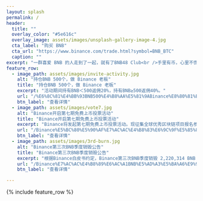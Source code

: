 ```yaml
---
layout: splash
permalink: /
header:
  title: ""
  overlay_color: "#5e616c"
  overlay_image: assets/images/unsplash-gallery-image-4.jpg
  cta_label: "购买 BNB"
  cta_url: "https://www.binance.com/trade.html?symbol=BNB_BTC"
  caption: ""
excerpt: "一群喜爱 BNB 的人走到了一起，就有了BNB48 Club<br />手里有币，心里不慌"
feature_row:
  - image_path: assets/images/invite-activity.jpg
    alt: "持仓BNB 500个，做 Binance 老板"
    title: "持仓BNB 500个，做 Binance 老板"
    excerpt: "活动期间持有BNB＜500返佣20%，持有BNB≥500返佣40%。"
    url: "/%E6%8C%81%E4%BB%93BNB500%E4%B8%AA%E5%81%9ABinance%E8%80%81%E6%9D%BF/"
    btn_label: "查看详情"
  - image_path: assets/images/vote7.jpg
    alt: "Binance开启第七期免费上币投票活动"
    title: "Binance开启第七期免费上币投票活动"
    excerpt: "Binance将发起第七期免费上币投票活动。现征集全球优秀区块链项目报名参与（已完成ICO）。对于社区获得投票第1名的币种，将获得在Binance免费上线交易。"
    url: "/Binance%E5%BC%80%E5%90%AF%E7%AC%AC%E4%B8%83%E6%9C%9F%E5%85%8D%E8%B4%B9%E4%B8%8A%E5%B8%81%E6%8A%95%E7%A5%A8%E6%B4%BB%E5%8A%A8/"
    btn_label: "查看详情"
  - image_path: assets/images/3rd-burn.jpg
    alt: "Binance第三次BNB季度销毁公告"
    title: "Binance第三次BNB季度销毁公告"
    excerpt: "根据Binance白皮书约定，Binance第三次BNB季度销毁 2,220,314 BNB（价值约3000万美元）。"
    url: "/Binance%E7%AC%AC%E4%B8%89%E6%AC%A1BNB%E5%AD%A3%E5%BA%A6%E9%94%80%E6%AF%81%E5%85%AC%E5%91%8A/"
    btn_label: "查看详情"

---
```


<!--{% include feature_row id="intro" type="center" %}-->

{% include feature_row %}
